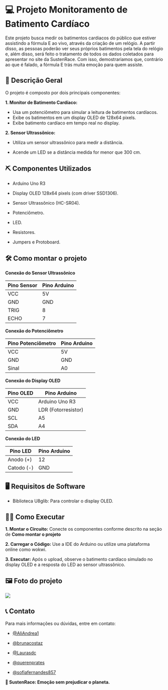
# 💻 Projeto Monitoramento de Batimento Cardíaco 

Este projeto busca medir os batimentos cardiacos do público que estiver assistindo a fórmula E 
ao vivo, através da criação de um relógio. A partir disso, as pessoas poderão ver seus próprios 
batimentos pela tela do relógio e, além disso, será feito o tratamento de todos os dados coletados para 
apresentar no site da SustenRace. Com isso, demostrariamos que, contrário ao que é falado, 
a fórmula E trás muita emoção para quem assiste.

## 📃 Descrição Geral
O projeto é composto por dois principais componentes:

**1. Monitor de Batimento Cardíaco:**

- Usa um potenciômetro para simular a leitura de batimentos cardíacos.
- Exibe os batimentos em um display OLED de 128x64 pixels.
- Exibe batimento cardíaco em tempo real no display.

**2. Sensor Ultrassônico:**

- Utiliza um sensor ultrassônico para medir a distância.

- Acende um LED se a distância medida for menor que 300 cm.

## ⛏️ Componentes Utilizados
- Arduino Uno R3

- Display OLED 128x64 pixels (com driver SSD1306).

- Sensor Ultrassônico (HC-SR04).

- Potenciômetro.

- LED.

- Resistores.

- Jumpers e Protoboard.

## 🛠️ Como montar o projeto
**Conexão do Sensor Ultrassônico**

| Pino Sensor	        | Pino Arduino                                  |
| ------------------- | --------------------------------------------- |
| VCC                 | 5V                                            |
| GND                 | GND                                           |
| TRIG                | 8                                             |
| ECHO                | 7                                             |

**Conexão do Potenciômetro**

| Pino Potenciômetro	| Pino Arduino                                      |
| ------------------- | ------------------------------------------------- |
| VCC                 | 5V                                                |
| GND                 | GND                                               |
| Sinal               | A0                                                |

**Conexão do Display OLED**     

| Pino OLED         | Pino Arduino                                                   |
| ----------------- | -------------------------------------------------------------- |
| VCC               | Arduino Uno R3                                                 |
| GND               | LDR (Fotorresistor)                                            |
| SCL               | A5                                                             |
| SDA               | A4                                                             |
                    
**Conexão do LED**    

| Pino LED          | Pino Arduino                                                     |
| ----------------- | ---------------------------------------------------------------- |
| Anodo (+)	        | 12                                                               |
| Catodo (-)	      | GND                                                              |       

## 🖥️ Requisitos de Software

- Biblioteca U8glib: Para controlar o display OLED.

## 👩‍💻 Como Executar

**1. Montar o Circuito:** Conecte os componentes conforme descrito na seção de **Como montar o projeto**

**2. Carregar o Código:** Use a IDE do Arduino ou utilize uma plataforma online como wokwi.

**3. Executar:** Após o upload, observe o batimento cardíaco simulado no display OLED e a resposta do LED ao sensor ultrassônico. 

## 🖼️ Foto do projeto

 <img src="imagem.img"/>

## 📞 Contato
Para mais informações ou dúvidas, entre em contato:

- [@AliAndrea1](https://github.com/AliAndrea1)

- [@brunacostaz](https://github.com/brunacostaz)

- [@Laurasdc](https://github.com/Laurasdc)

- [@querenprates](https://github.com/querenprates)

- [@sofiafernandes857](https://github.com/sofiafernandes857)

**💚 SustenRace: Emoção sem prejudicar o planeta.**
